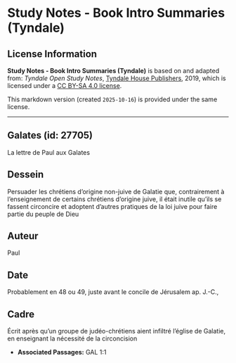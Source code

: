 # Study Notes - Book Intro Summaries (Tyndale)

## License Information

**Study Notes - Book Intro Summaries (Tyndale)** is based on and adapted from: _Tyndale Open Study Notes_, [Tyndale House Publishers](https://tyndaleopenresources.com/), 2019, which is licensed under a [CC BY-SA 4.0 license](https://creativecommons.org/licenses/by-sa/4.0/legalcode.en).

This markdown version (created `2025-10-16`) is provided under the same license.



--------------------------------

## Galates (id: 27705)

La lettre de Paul aux Galates

Dessein
-------

Persuader les chrétiens d’origine non\-juive de Galatie que, contrairement à l’enseignement de certains chrétiens d’origine juive, il était inutile qu’ils se fassent circoncire et adoptent d’autres pratiques de la loi juive pour faire partie du peuple de Dieu

Auteur
------

Paul

Date
----

Probablement en 48 ou 49, juste avant le concile de Jérusalem ap. J.\-C.,

Cadre
-----

Écrit après qu’un groupe de judéo\-chrétiens aient infiltré l’église de Galatie, en enseignant la nécessité de la circoncision

* **Associated Passages:** GAL 1:1

